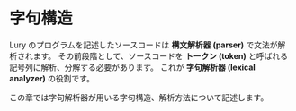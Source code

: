 # 字句構造

Lury のプログラムを記述したソースコードは __構文解析器 (parser)__ で文法が解析されます。
その前段階として、ソースコードを __トークン (token)__ と呼ばれる記号列に解析、分解する必要があります。
これが __字句解析器 (lexical analyzer)__ の役割です。

この章では字句解析器が用いる字句構造、解析方法について記述します。

